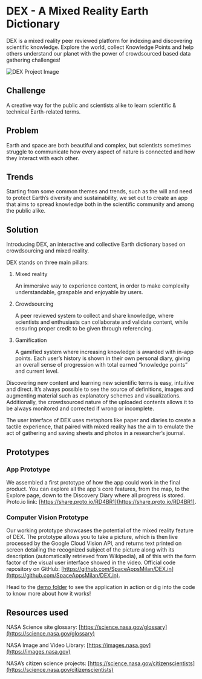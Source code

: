 # DEX - A Mixed Reality Earth Dictionary

DEX is a mixed reality peer reviewed platform for indexing and discovering scientific knowledge. Explore the world, collect Knowledge Points and help others understand our planet with the power of crowdsourced based data gathering challenges!

![DEX Project Image](https://api-2017.spaceappschallenge.org/team-photos/D-g_wlkkM3MZ4YTjgKsEAgzDH_g=/4995/width-800)

## Challenge

A creative way for the public and scientists alike to learn scientific & technical Earth-related terms.

## Problem

Earth and space are both beautiful and complex, but scientists sometimes struggle to communicate how every aspect of nature is connected and how they interact with each other.

## Trends

Starting from some common themes and trends, such as the will and need to protect Earth’s diversity and sustainability, we set out to create an app that aims to spread knowledge both in the scientific community and among the public alike.

## Solution

Introducing DEX, an interactive and collective Earth dictionary based on crowdsourcing and mixed reality.

DEX stands on three main pillars:

1. Mixed reality

    An immersive way to experience content, in order to make complexity understandable, graspable and enjoyable by users.

2. Crowdsourcing

    A peer reviewed system to collect and share knowledge, where scientists and enthusiasts can collaborate and validate content, while ensuring proper credit to be given through referencing.

3. Gamification

    A gamified system where increasing knowledge is awarded with in-app points. Each user’s history is shown in their own personal diary, giving an overall sense of progression with total earned “knowledge points” and current level.

Discovering new content and learning new scientific terms is easy, intuitive and direct. It’s always possible to see the source of definitions, images and augmenting material such as explanatory schemes and visualizations. Additionally, the crowdsourced nature of the uploaded contents allows it to be always monitored and corrected if wrong or incomplete.

The user interface of DEX uses metaphors like paper and diaries to create a tactile experience, that paired with mixed reality has the aim to emulate the act of gathering and saving sheets and photos in a researcher’s journal.

## Prototypes

### App Prototype

We assembled a first prototype of how the app could work in the final product. You can explore all the app's core features, from the map, to the Explore page, down to the Discovery Diary where all progress is stored. Proto.io link: [https://share.proto.io/RD4BR1](https://share.proto.io/RD4BR1).

### Computer Vision Prototype

Our working prototype showcases the potential of the mixed reality feature of DEX. The prototype allows you to take a picture, which is then live processed by the Google Cloud Vision API, and returns text printed on screen detailing the recognized subject of the picture along with its description (automatically retrieved from Wikipedia), all of this with the form factor of the visual user interface showed in the video. Official code repository on GitHub: [https://github.com/SpaceAppsMilan/DEX.in](https://github.com/SpaceAppsMilan/DEX.in).

Head to the [demo folder](https://github.com/SpaceAppsMilan/DEX.in/tree/master/demo) to see the application in action or dig into the code to know more about how it works!

## Resources used

NASA Science site glossary: [https://science.nasa.gov/glossary](https://science.nasa.gov/glossary)

NASA Image and Video Library: [https://images.nasa.gov](https://images.nasa.gov)

NASA’s citizen science projects: [https://science.nasa.gov/citizenscientists](https://science.nasa.gov/citizenscientists)

